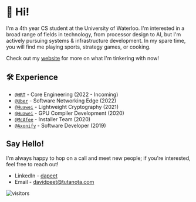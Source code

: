 # 👋 Hi! 

I'm a 4th year CS student at the University of Waterloo. I'm interested in a broad range of fields in technology, from processor design to AI, but I'm actively pursuing systems & infrastructure development. In my spare time, you will find me playing sports, strategy games, or cooking.

Check out my [website](https://website.davidpeet.me) for more on what I'm tinkering with now!

## 🛠️ Experience
- [`@HRT`](https://www.hudsonrivertrading.com/) - Core Engineering (2022 - Incoming)
- [`@Uber`](https://www.uber.com) - Software Networking Edge (2022)
- [`@Huawei`](https://www.huawei.com/) - Lightweight Cryptography (2021)
- [`@Huawei`](https://www.huawei.com/) - GPU Compiler Development (2020)
- [`@McAfee`](https://www.mcafee.com/) - Installer Team (2020)
- [`@Axonify`](https://axonify.com/) - Software Developer (2019)

## Say Hello!

I'm always happy to hop on a call and meet new people; if you're interested, feel free to reach out!

- LinkedIn - [dapeet](https://www.linkedin.com/in/dapeet/)
- Email - [davidpeet@tutanota.com](mailto:davidpeet@tutanota.com?subject=Hello!)

![visitors](https://davidpeet8-visitors.herokuapp.com/badge?page_id=davidpeet8.davidpeet8)
<!--
**DavidPeet8/davidpeet8** is a ✨ _special_ ✨ repository because its `README.md` (this file) appears on your GitHub profile.

Here are some ideas to get you started:

- 🔭 I’m currently working on ...
- 🌱 I’m currently learning ...
- 👯 I’m looking to collaborate on ...
- 🤔 I’m looking for help with ...
- 💬 Ask me about ...
- 📫 How to reach me: ...
- 😄 Pronouns: ...
- ⚡ Fun fact: ...
-->

